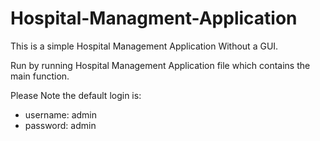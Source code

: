 # Hospital-Managment-Application
This is a simple Hospital Management Application Without a GUI.


Run by running Hospital Management Application file which contains the main function.
  
Please Note the default login is:  
- username: admin
- password: admin
